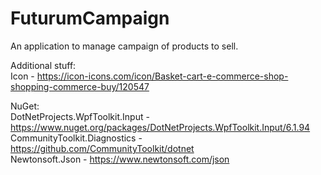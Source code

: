 # FuturumCampaign

An application to manage campaign of products to sell.

Additional stuff:                                                                                            
Icon - https://icon-icons.com/icon/Basket-cart-e-commerce-shop-shopping-commerce-buy/120547

NuGet:                                                                                                        
DotNetProjects.WpfToolkit.Input - https://www.nuget.org/packages/DotNetProjects.WpfToolkit.Input/6.1.94    
CommunityToolkit.Diagnostics - https://github.com/CommunityToolkit/dotnet                                    
Newtonsoft.Json - https://www.newtonsoft.com/json

